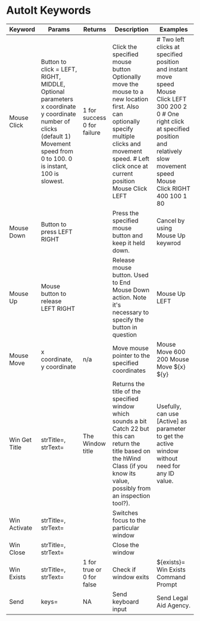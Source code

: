 AutoIt Keywords
======

| Keyword |	Params |	Returns |	Description |	Examples |
|--------|---------|--------|------|-----|
| Mouse Click |	Button to click = LEFT, RIGHT, MIDDLE,   Optional parameters x coordinate y coordinate number of clicks (default 1) Movement speed from 0 to 100.  0 is instant, 100 is slowest. |	1 for success 0 for failure |	Click the specified mouse button   Optionally move the mouse to a new  location first.     Also can optionally specify multiple clicks and movement speed.	# Left click once at current position Mouse Click  LEFT |   # Two left clicks at specified position and instant move speed Mouse Click  LEFT  300  200  2  0   # One right click at specified position and relatively slow movement speed  Mouse Click  RIGHT  400  100  1  80  |
| Mouse Down |	Button to press LEFT  RIGHT	||	Press the specified mouse button and keep it held down. | Cancel by using Mouse Up keywrod |	Mouse Down  LEFT |
|Mouse Up |	Mouse button to release LEFT RIGHT	||	Release mouse button. Used to End Mouse Down action. Note it's necessary to specify the button in question |	Mouse Up  LEFT |
| Mouse Move|	x coordinate, y coordinate	| n/a |	Move mouse pointer to the specified coordinates |	Mouse Move  600  200 Mouse Move  ${x}  ${y}|
|Win Get Title |	strTitle=, strText= |	The Window title |	Returns the title of the specified window which sounds a bit Catch 22 but this can return the title based on the hWind Class (if you know its value, possibly from an inspection tool?).    |  Usefully, can use [Active] as parameter to get the active window without need for any ID value. |	${title} =  Win Get Title  [Active] |
| Win Activate |	strTitle=, strText=	||	Switches focus to the particular window	 ||
|Win Close |	strTitle=, strText=	 ||	Close the window	||
|Win Exists	| strTitle=, strText= |	1 for true or 0 for false |	Check if window exits |	${exists}=  Win Exists   Command Prompt |
| Send | keys= | NA | Send keyboard input | Send  Legal Aid Agency. |
